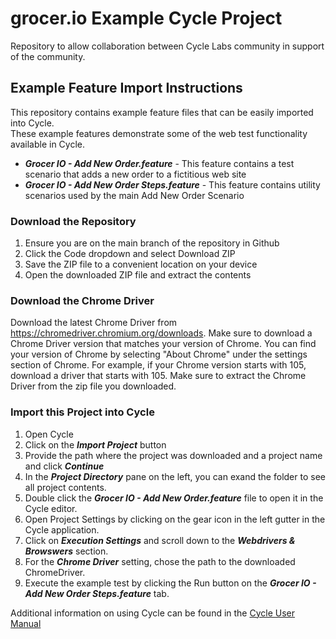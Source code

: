 # **grocer.io Example Cycle Project**

Repository to allow collaboration between Cycle Labs community in support of the community.

## **Example Feature Import Instructions**

This repository contains example feature files that can be easily imported into Cycle.  
These example features demonstrate some of the web test functionality available in Cycle.  

* ***Grocer IO - Add New Order.feature*** - This feature contains a test scenario that adds a new order to a fictitious web site
* ***Grocer IO - Add New Order Steps.feature*** - This feature contains utility scenarios used by the main Add New Order Scenario  

### Download the Repository  

1. Ensure you are on the main branch of the repository in Github  
2. Click the Code dropdown and select Download ZIP  
3. Save the ZIP file to a convenient location on your device  
4. Open the downloaded ZIP file and extract the contents 

### Download the Chrome Driver 
Download the latest Chrome Driver from https://chromedriver.chromium.org/downloads. Make sure to download a Chrome Driver version that matches
your version of Chrome.  You can find your version of Chrome by selecting "About Chrome" under the settings section of Chrome.  For example, if your
Chrome version starts with 105, download a driver that starts with 105. Make sure to extract the Chrome Driver from the zip file you downloaded.

### Import this Project into Cycle

1. Open Cycle
2. Click on the ***Import Project*** button  
3. Provide the path where the project was downloaded and a project name and click ***Continue***  
4. In the ***Project Directory*** pane on the left, you can exand the folder to see all project contents.
5. Double click the ***Grocer IO - Add New Order.feature*** file to open it in the Cycle editor.
6. Open Project Settings by clicking on the gear icon in the left gutter in the Cycle application.
7. Click on ***Execution Settings*** and scroll down to the ***Webdrivers & Browswers*** section.
8. For the ***Chrome Driver*** setting, chose the path to the downloaded ChromeDriver.
9. Execute the example test by clicking the Run button on the ***Grocer IO - Add New Order Steps.feature*** tab.

Additional information on using Cycle can be found in the [Cycle User Manual](https://my.cycleautomation.com/user-manual)  
